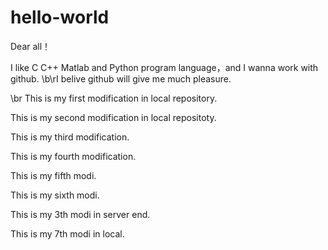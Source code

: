 # hello-world

Dear all！

I like C C++ Matlab and Python program language，and I wanna work with github.
\b\rI belive github will give me much pleasure.

\br This is my first modification in local repository.

This is my second modification in local repositoty.


This is my third modification.

This is my fourth modification.

This is my fifth modi.

This is my sixth modi.

This is my 3th modi in server end.

This is my 7th modi in local.
